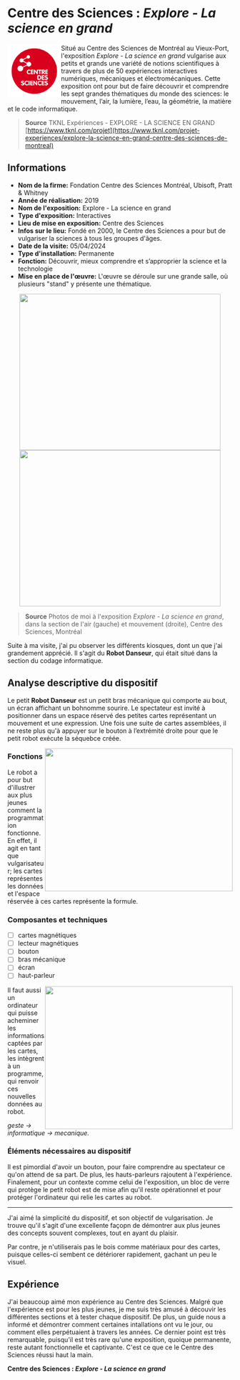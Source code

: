 # Centre des Sciences : *Explore - La science en grand*

<img align="left" width="120" height="120" src="media/logo.png">

Situé au Centre des Sciences de Montréal au Vieux-Port, l'exposition *Explore - La science en grand* vulgarise aux petits et grands une variété de notions scientifiques à travers de plus de 50 expériences interactives numériques, mécaniques et électromécaniques. Cette exposition ont pour but de faire découvrir et comprendre les sept grandes thématiques du monde des sciences: le mouvement, l’air, la lumière, l’eau, la géométrie, la matière et le code informatique.

> **Source** TKNL Expériences - EXPLORE - LA SCIENCE EN GRAND [https://www.tknl.com/projet](https://www.tknl.com/projet-experiences/explore-la-science-en-grand-centre-des-sciences-de-montreal)

## Informations

- **Nom de la firme:** Fondation Centre des Sciences Montréal, Ubisoft, Pratt & Whitney
- **Année de réalisation:** 2019
- **Nom de l'exposition:** Explore - La science en grand
- **Type d'exposition:** Interactives
- **Lieu de mise en exposition:** Centre des Sciences
- **Infos sur le lieu:** Fondé en 2000, le Centre des Sciences a pour but de vulgariser la sciences à tous les groupes d'âges.
- **Date de la visite:** 05/04/2024
- **Type d'installation:** Permanente
- **Fonction:** Découvrir, mieux comprendre et s’approprier la science et la technologie
- **Mise en place de l'œuvre:** L'œuvre se déroule sur une grande salle, où plusieurs "stand" y présente une thématique.

<div align="center">
 <img align="top" width="450" height="350" src="media/plafond.png">
 <img align="top" width="450" height="350" src="media/interaction.png">
</div>

> **Source** Photos de moi à l'exposition *Explore - La science en grand*, dans la section de l'air (gauche) et mouvement (droite), Centre des Sciences, Montréal

Suite à ma visite, j'ai pu observer les différents kiosques, dont un que j'ai grandement apprécié. Il s'agit du **Robot Danseur**, qui était situé dans la section du codage informatique. 

## Analyse descriptive du dispositif

Le petit **Robot Danseur** est un petit bras mécanique qui comporte au bout, un écran affichant un bohnomme sourire. Le spectateur est invité à positionner dans un espace réservé des petites cartes représentant un mouvement et une expression. Une fois une suite de cartes assemblées, il ne reste plus qu'à appuyer sur le bouton à l’extrémité droite pour que le petit robot exécute la séquebce créée.

<img align="right" width="420" height="320" src="media/robot_danseur_ecran.png">

### Fonctions

Le robot a pour but d'illustrer aux plus jeunes comment la programmation fonctionne. En effet, il agit en tant que vulgarisateur; les cartes représentes les données et l'espace réservée à ces cartes représente la formule.

### Composantes et techniques
- [ ] cartes magnétiques
- [ ] lecteur magnétiques
- [ ] bouton
- [ ] bras mécanique
- [ ] écran
- [ ] haut-parleur

<img align="right" width="420" height="320" src="media/robot_danseur_cartes.png">

Il faut aussi un ordinateur qui puisse acheminer les informations captées par les cartes, les intègrent à un programme, qui renvoir ces nouvelles données au robot.

*geste -> informatique -> mecanique.*

### Éléments nécessaires au dispositif 

Il est pimordial d'avoir un bouton, pour faire comprendre au spectateur ce qu'on attend de sa part. De plus, les hauts-parleurs rajoutent à l'expérience. Finalement, pour un contexte comme celui de l'exposition, un bloc de verre qui protège le petit robot est de mise afin qu'il reste opérationnel et pour protéger l'ordinateur qui relie les cartes au robot.

---------

J'ai aimé la simplicité du dispositif, et son objectif de vulgarisation. Je trouve qu'il s'agit d'une excellente façopn de démontrer aux plus jeunes des concepts souvent complexes, tout en ayant du plaisir.

Par contre, je n'utiliserais pas le bois comme matériaux pour des cartes, puisque celles-ci sembent ce détériorer rapidement, gachant un peu le visuel.

## Expérience 

J'ai beaucoup aimé mon expérience au Centre des Sciences. Malgré que l'expérience est pour les plus jeunes, je me suis très amusé à découvir les différentes sections et à tester chaque dispositif. De plus, un guide nous a informé et démontrer comment certaines intallations ont vu le jour, ou comment elles perpétuaient à travers les années. Ce dernier point est très remarquable, puisqu'il est très rare qu'une exposition, quoique permanente, reste autant fonctionnelle et captivante. C'est ce que ce le Centre des Sciences réussi haut la main.

**Centre des Sciences : *Explore - La science en grand***
